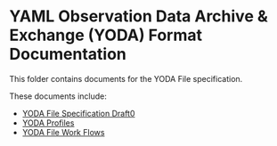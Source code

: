 YAML Observation Data Archive & Exchange (YODA) Format Documentation
====================================================================
This folder contains documents for the YODA File specification.

These documents include:

* [YODA File Specification Draft0](https://github.com/ODM2/YODA-File/blob/master/doc/YODAFile_Specification_Draft0.md)
* [YODA Profiles](https://github.com/ODM2/YODA-File/blob/master/doc/YODA_profiles.md)
* [YODA File Work Flows](https://github.com/ODM2/YODA-File/blob/master/doc/yoda_file_workflows.md)